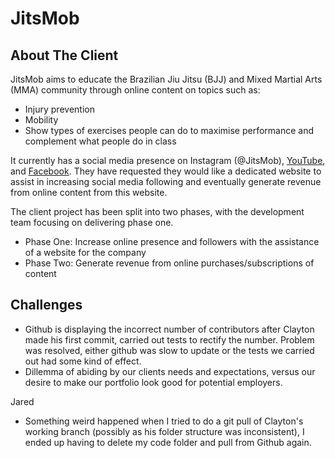 # JitsMob

## About The Client

JitsMob aims to educate the Brazilian Jiu Jitsu (BJJ) and Mixed Martial Arts (MMA) community through online content on topics such as: 
 * Injury prevention 
 * Mobility 
 * Show types of exercises people can do to maximise performance and complement what people do in class 

It currently has a social media presence on Instagram (@JitsMob), [YouTube](https://www.youtube.com/channel/UCe6FjCO70FkCIqaGkPEyXZQ), and [Facebook](https://www.facebook.com/JitsMob-1854775828114449/). They have requested they would like a dedicated website to assist in increasing social media following and eventually generate revenue from online content from this website.


The client project has been split into two phases, with the development team focusing on delivering phase one.
 * Phase One: Increase online presence and followers with the assistance of a website for the company
 * Phase Two: Generate revenue from online purchases/subscriptions of content

## Challenges

- Github is displaying the incorrect number of contributors after Clayton made his first commit, carried out tests to rectify the number. Problem was resolved, either github was slow to update or the tests we carried out had some kind of effect.
- Dillemma of abiding by our clients needs and expectations, versus our desire to make our portfolio look good for potential employers.

Jared
- Something weird happened when I tried to do a git pull of Clayton's working branch (possibly as his folder structure was inconsistent), I ended up having to delete my code folder and pull from Github again.
